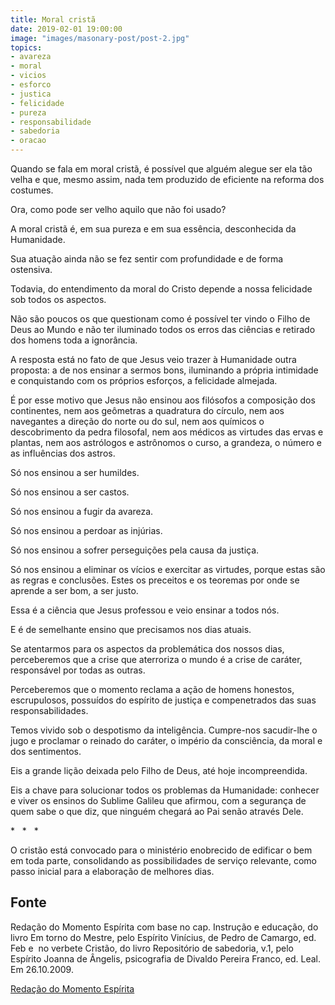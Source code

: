 ```yaml
---
title: Moral cristã
date: 2019-02-01 19:00:00
image: "images/masonary-post/post-2.jpg"
topics: 
- avareza
- moral
- vicios
- esforco
- justica
- felicidade
- pureza
- responsabilidade
- sabedoria
- oracao
---
```


Quando se fala em moral cristã, é possível que alguém alegue ser ela tão velha
e que, mesmo assim, nada tem produzido de eficiente na reforma dos costumes.

Ora, como pode ser velho aquilo que não foi usado?

A moral cristã é, em sua pureza e em sua essência, desconhecida da Humanidade.

Sua atuação ainda não se fez sentir com profundidade e de forma ostensiva.

Todavia, do entendimento da moral do Cristo depende a nossa felicidade sob
todos os aspectos.

Não são poucos os que questionam como é possível ter vindo o Filho de Deus ao
Mundo e não ter iluminado todos os erros das ciências e retirado dos homens
toda a ignorância.

A resposta está no fato de que Jesus veio trazer à Humanidade outra proposta: a
de nos ensinar a sermos bons, iluminando a própria intimidade e conquistando
com os próprios esforços, a felicidade almejada.

É por esse motivo que Jesus não ensinou aos filósofos a composição dos
continentes, nem aos geômetras a quadratura do círculo, nem aos navegantes a
direção do norte ou do sul, nem aos químicos o descobrimento da pedra
filosofal, nem aos médicos as virtudes das ervas e plantas, nem aos astrólogos
e astrônomos o curso, a grandeza, o número e as influências dos astros.

Só nos ensinou a ser humildes.

Só nos ensinou a ser castos.

Só nos ensinou a fugir da avareza.

Só nos ensinou a perdoar as injúrias.

Só nos ensinou a sofrer perseguições pela causa da justiça.

Só nos ensinou a eliminar os vícios e exercitar as virtudes, porque estas são
as regras e conclusões. Estes os preceitos e os teoremas por onde se aprende a
ser bom, a ser justo.

Essa é a ciência que Jesus professou e veio ensinar a todos nós.

E é de semelhante ensino que precisamos nos dias atuais.

Se atentarmos para os aspectos da problemática dos nossos dias, perceberemos
que a crise que aterroriza o mundo é a crise de caráter, responsável por todas
as outras.

Perceberemos que o momento reclama a ação de homens honestos, escrupulosos,
possuídos do espírito de justiça e compenetrados das suas responsabilidades.

Temos vivido sob o despotismo da inteligência. Cumpre-nos sacudir-lhe o jugo e
proclamar o reinado do caráter, o império da consciência, da moral e dos
sentimentos.

Eis a grande lição deixada pelo Filho de Deus, até hoje incompreendida.

Eis a chave para solucionar todos os problemas da Humanidade: conhecer e viver
os ensinos do Sublime Galileu que afirmou, com a segurança de quem sabe o que
diz, que ninguém chegará ao Pai senão através Dele.

*   *   *

O cristão está convocado para o ministério enobrecido de edificar o bem em toda
parte, consolidando as possibilidades de serviço relevante, como passo inicial
para a elaboração de melhores dias.

## Fonte
Redação do Momento Espírita com base no cap. Instrução e educação, do livro
Em torno do Mestre, pelo Espírito Vinícius, de Pedro de Camargo, ed. Feb e
 no verbete Cristão, do livro Repositório de sabedoria, v.1, pelo Espírito
Joanna de Ângelis, psicografia de Divaldo Pereira Franco, ed. Leal.
Em 26.10.2009.


[Redação do Momento Espírita](http://www.momento.com.br/pt/ler_texto.php?id=360)
